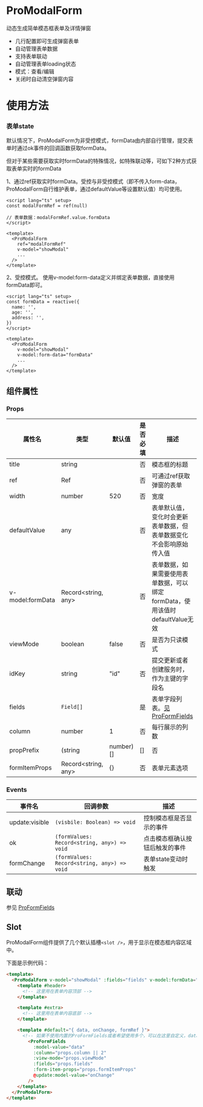 # ProModalForm
动态生成简单模态框表单及详情弹窗

- 几行配置即可生成弹窗表单
- 自动管理表单数据
- 支持表单联动
- 自动管理表单loading状态
- 模式：查看/编辑
- 关闭时自动清空弹窗内容

<script setup>
  import demo1 from '@/components/ModalForm/demos/demo1.vue'
  import demo1Code from '@/components/ModalForm/demos/demo1.vue?raw'
</script>

# 使用方法

<demo :comp="demo1" :code="demo1Code" title="基础使用" />

### 表单state
默认情况下，ProModalForm为非受控模式，formData由内部自行管理，提交表单时通过ok事件的回调函数获取formData。

但对于某些需要获取实时formData的特殊情况，如特殊联动等，可如下2种方式获取表单实时的formData

1、通过ref获取实时formData。受控与非受控模式（即不传入form-data，ProModalForm自行维护表单，通过defaultValue等设置默认值）均可使用。
```vue
<script lang="ts" setup>
const modalFormRef = ref(null)

// 表单数据：modalFormRef.value.formData
</script>

<template>
  <ProModalForm
    ref="modalFormRef"
    v-model="showModal"
    ...
  />
</template>
```

2、受控模式。
使用v-model:form-data定义并绑定表单数据，直接使用formData即可。
```vue
<script lang="ts" setup>
const formData = reactive({
  name: '',
  age: '',
  address: '',
})
</script>

<template>
  <ProModalForm
    v-model="showModal"
    v-model:form-data="formData"
    ...
  />
</template>
```

## 组件属性

### Props

| 属性名           | 类型                | 默认值    | 是否必填 | 描述                                                                         |
| ---------------- | ------------------- | --------- | -------- | ---------------------------------------------------------------------------- |
| title            | string              |           | 否       | 模态框的标题                                                                 |
| ref              | Ref                 |           | 否       | 可通过ref获取弹窗的表单                                                      |
| width            | number              | 520       | 否       | 宽度                                                                         |
| defaultValue     | any                 |           | 否       | 表单默认值，变化时会更新表单数据，但表单数据变化不会影响原始传入值           |
| v-model:formData | Record<string, any> |           | 否       | 表单数据，如果需要使用表单数据，可以绑定formData，使用该值时defaultValue无效 |
| viewMode         | boolean             | false     | 否       | 是否为只读模式                                                               |
| idKey            | string              | "id"      | 否       | 提交更新或者创建服务时，作为主键的字段名                                     |
| fields           | `Field[]`           |           | 是       | 表单字段列表。[见ProFormFields](./FormFields.md)                             |
| column           | number              | 1         | 否       | 每行展示的列数                                                               |
| propPrefix       | (string             | number)[] | []       | 否                                                                           | 表单字段的名称前缀 |
| formItemProps    | Record<string, any> | {}        | 否       | 表单元素选项                                                                 |

### Events

| 事件名         | 回调参数                                    | 描述                           |
| -------------- | ------------------------------------------- | ------------------------------ |
| update:visible | `(visbile: Boolean) => void`                | 控制模态框是否显示的事件       |
| ok             | `(formValues: Record<string, any>) => void` | 点击模态框确认按钮后触发的事件 |
| formChange     | `(formValues: Record<string, any>) => void` | 表单state变动时触发            |

## 联动
参见 [ProFormFields](./FormFields.md#联动)

## Slot

ProModalForm组件提供了几个默认插槽`<slot />`，用于显示在模态框内容区域中。

下面是示例代码：

```html
<template>
  <ProModalForm v-model="showModal" :fields="fields" v-model:formData="data">
    <template #header>
      <!-- 这里用在表单内容顶部 -->
    </template>

    <template #extra>
      <!-- 这里用在表单内容底部 -->
    </template>

    <template #default="{ data, onChange, formRef }">
      <!-- 如果不使用内置的ProFormFields或者希望使用多个，可以在这里自定义，data为表单数据，数据变更后需手工触发onChange -->
        <ProFormFields
          :model-value="data"
          :column="props.column || 2"
          :view-mode="props.viewMode"
          :fields="props.fields"
          :form-item-props="props.formItemProps"
          @update:model-value="onChange"
        />
    </template>
  </ProModalForm>
</template>
```

